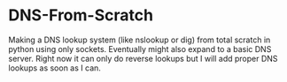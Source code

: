 # DNS-From-Scratch
Making a DNS lookup system (like nslookup or dig) from total scratch in python using only sockets. Eventually might also expand to a basic DNS server.
Right now it can only do reverse lookups but I will add proper DNS lookups as soon as I can.
